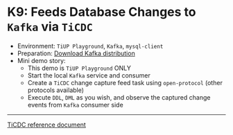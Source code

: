 # K9: Feeds Database Changes to `Kafka` via `TiCDC`
+ Environment: `TiUP Playground`, `Kafka`, `mysql-client`
+ Preparation:
[Download Kafka distribution](https://kafka.apache.org/downloads)
+ Mini demo story:
  + This demo is `TiUP Playground` ONLY
  + Start the local `Kafka` service and consumer
  + Create a `TiCDC` change capture feed task using `open-protocol` (other protocols available)
  + Execute `DDL`, `DML` as you wish, and observe the captured change events from `Kafka` consumer side
------------------------------------------------------------------------------
[TiCDC reference document](https://docs.pingcap.com/tidb/dev/manage-ticdc)